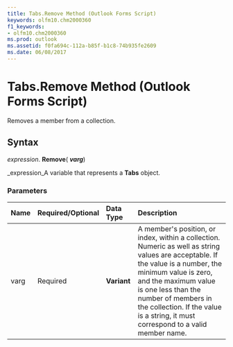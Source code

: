 ```yaml
---
title: Tabs.Remove Method (Outlook Forms Script)
keywords: olfm10.chm2000360
f1_keywords:
- olfm10.chm2000360
ms.prod: outlook
ms.assetid: f0fa694c-112a-b85f-b1c8-74b935fe2609
ms.date: 06/08/2017
---
```



# Tabs.Remove Method (Outlook Forms Script)

Removes a member from a collection.


## Syntax

 _expression_. **Remove**( **_varg_**)

 _expression_A variable that represents a **Tabs** object.


### Parameters



|**Name**|**Required/Optional**|**Data Type**|**Description**|
|:-----|:-----|:-----|:-----|
|varg|Required| **Variant**|A member's position, or index, within a collection. Numeric as well as string values are acceptable. If the value is a number, the minimum value is zero, and the maximum value is one less than the number of members in the collection. If the value is a string, it must correspond to a valid member name.|

